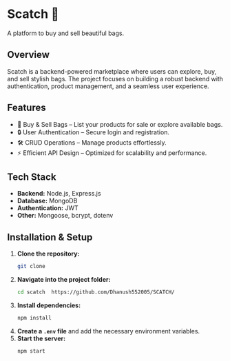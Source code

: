 # Scatch  👜
A platform to buy and sell beautiful bags.

## Overview
Scatch is a backend-powered marketplace where users can explore, buy, and sell stylish bags. The project focuses on building a robust backend with authentication, product management, and a seamless user experience.

## Features
- 🛙 Buy & Sell Bags – List your products for sale or explore available bags.
- 🔒 User Authentication – Secure login and registration.
- 🛠️ CRUD Operations – Manage products effortlessly.
- ⚡ Efficient API Design – Optimized for scalability and performance.

## Tech Stack
- **Backend:** Node.js, Express.js
- **Database:** MongoDB
- **Authentication:** JWT
- **Other:** Mongoose, bcrypt, dotenv

## Installation & Setup
1. **Clone the repository:**  
   ```sh
   git clone 
   ```
2. **Navigate into the project folder:**  
   ```sh
   cd scatch  https://github.com/Dhanush552005/SCATCH/
   ```
3. **Install dependencies:**  
   ```sh
   npm install
   ```
4. **Create a `.env` file** and add the necessary environment variables.
5. **Start the server:**  
   ```sh
   npm start
   ```

